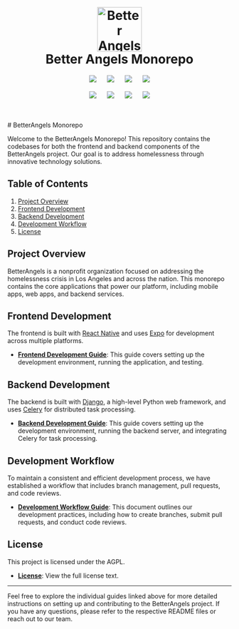 <h1 align="center">
  <br>
  <a href="https://www.betterangels.la/" target="_blank" rel="noreferrer"><img alt="Better Angels Logo" src="https://avatars.githubusercontent.com/u/137959057?s=100&v=4" width="100"></a>
  <br>
  Better Angels Monorepo
  <br>
</h1>

<p align="center">
   <a href="https://reactnative.dev/docs/getting-started" target="_blank"><img src="https://img.shields.io/badge/React_Native-20232A?style=for-the-badge&logo=react&logoColor=61DAFB" hspace="10" /></a>
   <a href="https://storybook.js.org/docs" target="_blank"><img src="https://img.shields.io/badge/storybook-FF4785?style=for-the-badge&logo=storybook&logoColor=white" hspace="10" /></a>
   <a href="https://playwright.dev/docs/intro" target="_blank"><img src="https://img.shields.io/badge/Playwright-45ba4b?style=for-the-badge&logo=Playwright&logoColor=white" hspace="10" /></a>
   <a href="https://graphql.org/code/" target="_blank"><img src="https://img.shields.io/badge/GraphQl-E10098?style=for-the-badge&logo=graphql&logoColor=white" hspace="10" /></a>
   <br><br>
   <a href="https://docs.aws.amazon.com/" target="_blank"><img src="https://img.shields.io/badge/Amazon AWS-FF9900?style=for-the-badge&logo=amazonaws&logoColor=white" hspace="10" /></a>
   <a href="https://docs.djangoproject.com/" target="_blank"><img src="https://img.shields.io/badge/Django-092E20?style=for-the-badge&logo=django&logoColor=green" hspace="10" /></a>
   <a href="https://docs.docker.com/" target="_blank"><img src="https://img.shields.io/badge/Docker-2CA5E0?style=for-the-badge&logo=docker&logoColor=white" hspace="10" /></a>
   <a href="https://docs.expo.dev/" target="_blank"><img src="https://img.shields.io/badge/Expo-1B1F23?style=for-the-badge&logo=expo&logoColor=FFFFFF" hspace="10" /></a>
</p>

<br>
<br>
# BetterAngels Monorepo

Welcome to the BetterAngels Monorepo! This repository contains the codebases for both the frontend and backend components of the BetterAngels project. Our goal is to address homelessness through innovative technology solutions.

## Table of Contents

1. [Project Overview](#project-overview)
2. [Frontend Development](#frontend-development)
3. [Backend Development](#backend-development)
4. [Development Workflow](#development-workflow)
5. [License](#license)

## Project Overview

BetterAngels is a nonprofit organization focused on addressing the homelessness crisis in Los Angeles and across the nation. This monorepo contains the core applications that power our platform, including mobile apps, web apps, and backend services.

## Frontend Development

The frontend is built with [React Native](https://reactnative.dev/) and uses [Expo](https://docs.expo.dev/) for development across multiple platforms.

- **[Frontend Development Guide](apps/betterangels/README.md)**: This guide covers setting up the development environment, running the application, and testing.

## Backend Development

The backend is built with [Django](https://www.djangoproject.com/), a high-level Python web framework, and uses [Celery](https://docs.celeryproject.org/en/stable/) for distributed task processing.

- **[Backend Development Guide](apps/betterangels-backend/README.md)**: This guide covers setting up the development environment, running the backend server, and integrating Celery for task processing.

## Development Workflow

To maintain a consistent and efficient development process, we have established a workflow that includes branch management, pull requests, and code reviews.

- **[Development Workflow Guide](docs/development_workflow.md)**: This document outlines our development practices, including how to create branches, submit pull requests, and conduct code reviews.

## License

This project is licensed under the AGPL.

- **[License](LICENSE)**: View the full license text.

---

Feel free to explore the individual guides linked above for more detailed instructions on setting up and contributing to the BetterAngels project. If you have any questions, please refer to the respective README files or reach out to our team.
